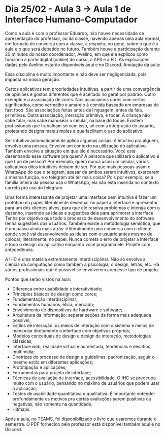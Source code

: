 # Dia 25/02 - Aula 3 → Aula 1 de Interface Humano-Computador

Como a aula é com o professor Eduardo, não houve necessidade de apresentação do professor, ou da classe, havendo apenas uma aula normal, em formato de conversa com a classe, a respeito, no geral, sobre o que é a aula e o que será debatido no futuro. Também houve a participação durante 20 minutos do nosso coordenador, Avelino, em que ele explicou como funciona a parte digital (online) do curso, a APS e a ED. As explicações dadas pelo Avelino estarão disponíveis aqui e no Discord. Anotação da aula:

Essa disciplina é muito importante e não deve ser negligenciada, pois impacta na nossa geração.

Certos aplicativos tem propriedades intuitivas, a partir de uma convergência de opiniões e gostos diferentes que é aceitado no geral por padrão. Outro exemplo é a associação de cores. Nós associamos cores com certos significados, como vermelho e amarelo à comida baseado em empresas de fast food. São associações feitas antes da linguagem, antes da fala, primitivas. Outra associação, interação primitiva, é tocar. A criança não sabe falar, mas sabe manusear o celular, na base do toque. Existem profissionais que trabalham só com isso, só com a integração do usuário, projetando designs mais simples e que facilitem o uso do aplicativo.

Ser intuitivo automaticamente aplica algumas coisas: é intuitivo pra alguém, envolve uma pessoa. Envolve um contexto na utilização do aplicativo. Também envolve a situação em que ele é necessário. Você está desenhando esse software pra quem? A persona que utilizará o aplicativo é que tipo de pessoa? Por exemplo, quem nunca usou um celular, vários aplicativos ditos intuitivos deixam de ser. Por que mais pessoas usam o WhatsApp do que o telegram, apesar de ambos serem intuitivos, exercerem a mesma função, e o telegram até ter mais coisa? Pois por exemplo, se a família inteira da pessoa usa o WhatsApp, ela não está inserida no contexto correto pro uso do telegram.

Uma forma interessante de projetar uma interface bem intuitiva é fazer um protótipo no papel, literalmente desenhar no papel a interface e apresentar para um dos clientes alvos, para que ele resolva problemas e interaja com o desenho, inserindo as ideias e sugestões dele para aprimorar a interface. Tenha por objetivo que todo o processo de desenvolvimento do software tenha sugestões dos usuários. Também existe a metodologia semiótica, que é um passo ainda mais atrás: é literalmente uma conversa com o cliente, aonde você vai desenvolvendo as ideias com o usuário antes mesmo de colocar, literalmente, no papel. Nunca cometa o erro de projetar a Interface e todo o design do aplicativo enquanto você programa ele. Projete com antecedência.

A IHC é uma matéria extremamente interdisciplinar. Não só envolve a ciência da computação como também a psicologia, o design, letras, etc. Há vários profissionais que é possível se envolverem com esse tipo de projeto.

Pontos que serão vistos na aula:

* Diferença entre usabilidade e interatividade;
* Princípios básicos de design como cores;
* Fundamentação interdisciplinar;
* Fundamentos humanos, ética, mercado;
* Envolvimento de dispositivos de hardware e software;
* Arquitetura da informação: separar seções da forma mais adequada possível;
* Estilos de interação: os meios de interação com o sistema e meios de manipular diretamente a interface com objetivos próprios;
* Modelos conceituais de design e design de interação, metodologias clássicas;
* Interface web, realidade virtual e aumentada, tendências e desafios, multimídia;
* Diretrizes do processo de design e guidelines: padronização, seguir o mesmo estilo em diferentes aplicações;
* Protótipação e aplicações;
* Ferramentas para projeto de interface;
* Técnicas de avaliação de interface, acessibilidade. O IHC se preocupa muito com o usuário, pensando no máximo de usuários que podem usar a aplicação;
* Testes de usabilidade quantitativa e qualitativa. É importante entender profundamente os motivos pra certas avaliações serem positivas ou negativas, não somente na quantidade;
* Hitmaps.

Após a aula, no TEAMS, foi disponibilizado o livro que usaremos durante o semestre. O PDF fornecido pelo professor está disponível também aqui e no Discord.
